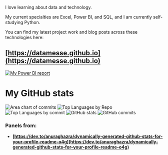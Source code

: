 I love learning about data and technology.

My current specialties are Excel, Power BI, and SQL, and I am currently self-studying Python.

You can find my latest project work and blog posts across these technologies here:

## [https://datamesse.github.io](https://datamesse.github.io)

[![My Power BI report](https://github.com/datamesse/datamesse.github.io/blob/main/src/assets-portfolio/img-2022-12-portfolio-website-react-v3.gif?raw=true)](https://datamesse.github.io)


# My GitHub stats

![Area chart of commits](https://github-profile-summary-cards.vercel.app/api/cards/profile-details?username=datamesse&theme=nord_bright)
![Top Languages by Repo](http://github-profile-summary-cards.vercel.app/api/cards/repos-per-language?username=datamesse&theme=nord_bright) ![Top Languages by commit](http://github-profile-summary-cards.vercel.app/api/cards/most-commit-language?username=datamesse&theme=nord_bright)
![GitHub stats](http://github-profile-summary-cards.vercel.app/api/cards/stats?username=datamesse&theme=nord_bright) ![GitHub commits](http://github-profile-summary-cards.vercel.app/api/cards/productive-time?username=vn7n24fzkq&theme=nord_bright&utcOffset=8)

### Panels from:
* **[https://dev.to/anuraghazra/dynamically-generated-github-stats-for-your-profile-readme-o4g](https://dev.to/anuraghazra/dynamically-generated-github-stats-for-your-profile-readme-o4g)**
